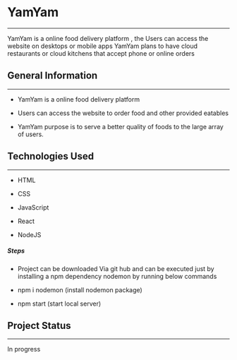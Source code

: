 <h1>YamYam</h1>
<hr><p>YamYam is a online food delivery  platform ,  the
Users can access the website on desktops or mobile apps YamYam plans to have cloud restaurants or cloud kitchens that  accept phone or online orders</p><h2>General Information</h2>
<hr><ul>
<li>YamYam is a online food delivery  platform</li>
</ul><ul>
<li>Users can access the website to order food  and other provided eatables</li>
</ul><ul>
<li>YamYam purpose is to serve a better quality of foods to the large array of users.</li>
</ul><h2>Technologies Used</h2>
<hr><ul>
<li>HTML</li>
</ul><ul>
<li>CSS</li>
</ul><ul>
<li>JavaScript</li>
</ul><ul>
<li>React</li>
</ul><ul>
<li>NodeJS</li>
</ul><h5>Steps</h5><ul>
<li>Project can be downloaded Via git hub and can be executed just by installing a npm dependency nodemon  by running below commands</li>
</ul><ul>
<li>npm i nodemon (install nodemon package)</li>
</ul><ul>
<li>npm start (start local server)</li>
</ul><h2>Project Status</h2>
<hr><p>In progress</p>